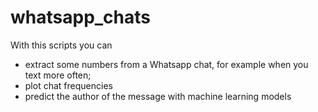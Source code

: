 # whatsapp_chats
With this scripts you can 
- extract some numbers from a Whatsapp chat, for example when you text more often;
- plot chat frequencies
- predict the author of the message with machine learning models 
